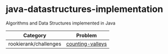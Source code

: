 # java-datastructures-implementation
Algorithms and Data Structures implemented in Java

| Category      | Problem       |
| ------------- |:-------------:|
| rookierank/challenges        |[counting-valleys](https://www.hackerrank.com/contests/rookierank/challenges/counting-valleys)|
